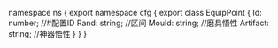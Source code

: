namespace ns {
	export namespace cfg {
		export class EquipPoint {
			Id: number;		//#配置ID
			Rand: string;		//区间
			Mould: string;		//磨具悟性
			Artifact: string;		//神器悟性
		}
	}
}